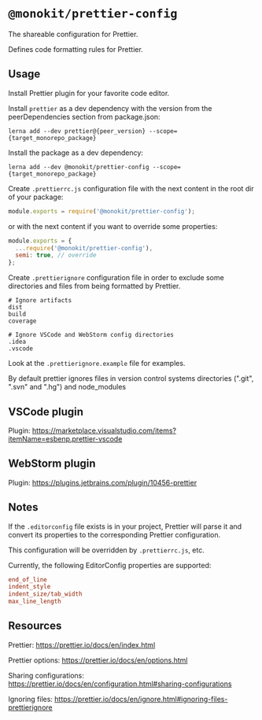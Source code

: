 # `@monokit/prettier-config`

The shareable configuration for Prettier.

Defines code formatting rules for Prettier.

## Usage

Install Prettier plugin for your favorite code editor.

Install `prettier` as a dev dependency with the version from the peerDependencies section from package.json:

```console
lerna add --dev prettier@{peer_version} --scope={target_monorepo_package}
```

Install the package as a dev dependency:

```console
lerna add --dev @monokit/prettier-config --scope={target_monorepo_package}
```

Create `.prettierrc.js` configuration file with the next content in the root dir of your package:

```javascript
module.exports = require('@monokit/prettier-config');

```

or with the next content if you want to override some properties:

```javascript
module.exports = {
  ...require('@monokit/prettier-config'),
  semi: true, // override
};

```

Create `.prettierignore` configuration file in order to exclude some directories and files from being formatted by Prettier.

```text
# Ignore artifacts
dist
build
coverage

# Ignore VSCode and WebStorm config directories
.idea
.vscode

```

Look at the `.prettierignore.example` file for examples.

By default prettier ignores files in version control systems directories (".git", ".svn" and ".hg") and node_modules

## VSCode plugin

Plugin: https://marketplace.visualstudio.com/items?itemName=esbenp.prettier-vscode

## WebStorm plugin

Plugin: https://plugins.jetbrains.com/plugin/10456-prettier

## Notes

If the `.editorconfig` file exists is in your project, Prettier will parse it and convert its properties to the corresponding Prettier configuration.

This configuration will be overridden by `.prettierrc.js`, etc.

Currently, the following EditorConfig properties are supported:

```ini
end_of_line
indent_style
indent_size/tab_width
max_line_length
```

## Resources

Prettier: https://prettier.io/docs/en/index.html

Prettier options: https://prettier.io/docs/en/options.html

Sharing configurations: https://prettier.io/docs/en/configuration.html#sharing-configurations

Ignoring files: https://prettier.io/docs/en/ignore.html#ignoring-files-prettierignore

